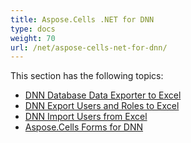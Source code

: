 ```yaml
---
title: Aspose.Cells .NET for DNN
type: docs
weight: 70
url: /net/aspose-cells-net-for-dnn/
---
```


This section has the following topics:

- [DNN Database Data Exporter to Excel](/cells/net/dnn-database-data-exporter-to-excel/)
- [DNN Export Users and Roles to Excel](/cells/net/dnn-export-users-and-roles-to-excel/)
- [DNN Import Users from Excel](/cells/net/dnn-import-users-from-excel/)
- [Aspose.Cells Forms for DNN](/cells/net/aspose-cells-forms-for-dnn/)
